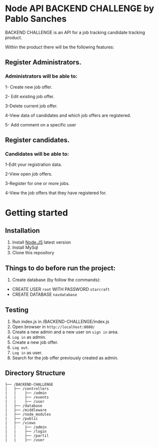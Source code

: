 # Node API BACKEND CHALLENGE by Pablo Sanches

BACKEND CHALLENGE is an API for a job tracking candidate tracking product.

Within the product there will be the following features:

## Register Administrators.
 
### Administrators will be able to:

1- Create new job offer.

2- Edit existing job offer.

3-Delete current job offer.

4-View data of candidates and which job offers are registered.

5- Add comment on a specific user
 

## Register candidates.

### Candidates will be able to:

1-Edit your registration data.

2-View open job offers.

3-Register for one or more jobs.

4-View the job offers that they have registered for.

# Getting started

## Installation

1. Install [Node.JS](https://nodejs.org/en/download/package-manager/) latest version
2. Install MySql
2. Clone this repository



## Things to do before run the project:

1. Create database (by follow the commands):
  - CREATE USER `root` WITH PASSWORD `starcraft`
  - CREATE DATABASE `navdatabase` 
 


## Testing
1. Run index.js in /BACKEND-CHALLENGE/index.js
2. Open browser in `http://localhost:8080/`
3. Create a new admin and a new user on `sign in` area.
4. `Log in` as admin.
5. Create a new job offer.
6. `Log out`. 
7. `Log in` as user.
8.  Search for  the job offer previously created as admin.
 

## Directory Structure

```
├── /BACKEND-CHALLENGE
|   ├── /controllers
|   |    ├── /admin
|   |    ├── /events
|   |    ├── /user
|   ├── /database
|   ├── /middleware
|   ├── /node_modules
|   ├── /public
|   ├── /views
|   |    ├── /admin
|   |    ├── /login
|   |    ├── /partil
|   |    ├── /user

```

